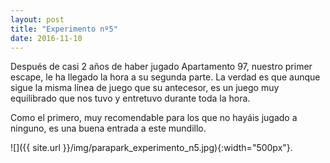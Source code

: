 ```yaml
---
layout: post
title: "Experimento nº5"
date: 2016-11-10
---
```


Después de casi 2 años de haber jugado Apartamento 97, nuestro primer escape, le ha llegado la hora a su segunda parte. La verdad es que aunque sigue la misma línea de juego que su antecesor, es un juego muy equilibrado que nos tuvo y entretuvo durante toda la hora.

Como el primero, muy recomendable para los que no hayáis jugado a ninguno, es una buena entrada a este mundillo.


![]({{ site.url }}/img/parapark_experimento_n5.jpg){:width="500px"}.